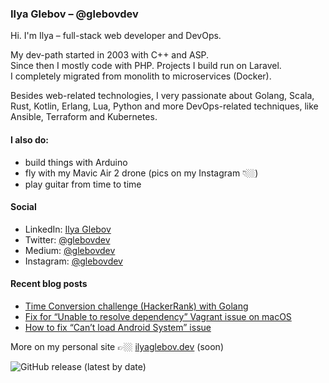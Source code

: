 ### Ilya Glebov – @glebovdev
Hi. I'm Ilya – full-stack web developer and DevOps.  

My dev-path started in 2003 with C++ and ASP.  
Since then I mostly code with PHP. Projects I build run on Laravel.  
I completely migrated from monolith to microservices (Docker).  

Besides web-related technologies, I very passionate about Golang, Scala, Rust,
Kotlin, Erlang, Lua, Python and more DevOps-related techniques, like Ansible, Terraform and Kubernetes.

#### I also do:
- build things with Arduino  
- fly with my Mavic Air 2 drone (pics on my Instagram 👇🏼)
- play guitar from time to time

#### Social
- LinkedIn: <a href="https://www.linkedin.com/in/ilya-glebov/" target="_blank">Ilya Glebov</a>
- Twitter: <a href="https://twitter.com/glebovdev" target="_blank">@glebovdev</a>
- Medium: <a href="https://glebovdev.medium.com/" target="_blank">@glebovdev</a>
- Instagram: <a href="https://instagram.com/glebovdev">@glebovdev</a>

#### Recent blog posts
<!-- BLOG-POST-LIST:START -->
- [Time Conversion challenge &lpar;HackerRank&rpar; with Golang](https://glebovdev.medium.com/time-conversion-challenge-hackerrank-with-golang-e4efd02662ee?source=rss-5b7d5ccae745------2)
- [Fix for “Unable to resolve dependency” Vagrant issue on macOS](https://glebovdev.medium.com/fix-for-unable-to-resolve-dependency-vagrant-issue-on-macos-61228f8fa5fc?source=rss-5b7d5ccae745------2)
- [How to fix “Can’t load Android System” issue](https://glebovdev.medium.com/how-to-fix-cant-load-android-system-issue-8a5b0ead5a15?source=rss-5b7d5ccae745------2)
<!-- BLOG-POST-LIST:END -->

More on my personal site 👉🏼 <a href="https://ilyaglebov.dev" target="_blank">ilyaglebov.dev</a> (soon)

![GitHub release (latest by date)](https://img.shields.io/github/v/release/glebovdev/glebovdev)
